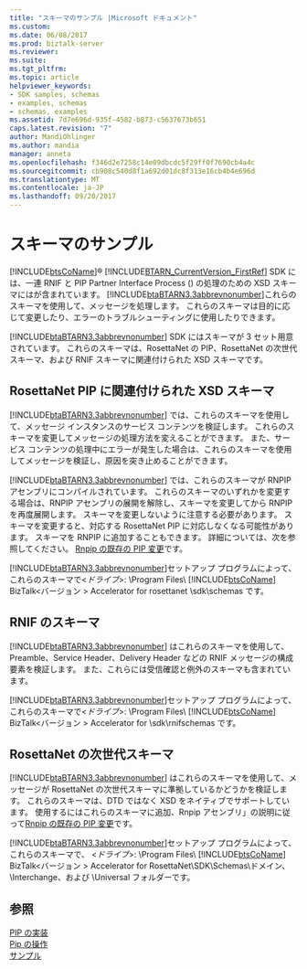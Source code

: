 ```yaml
---
title: "スキーマのサンプル |Microsoft ドキュメント"
ms.custom: 
ms.date: 06/08/2017
ms.prod: biztalk-server
ms.reviewer: 
ms.suite: 
ms.tgt_pltfrm: 
ms.topic: article
helpviewer_keywords:
- SDK samples, schemas
- examples, schemas
- schemas, examples
ms.assetid: 7d7e696d-935f-4582-b873-c5637673b651
caps.latest.revision: "7"
author: MandiOhlinger
ms.author: mandia
manager: anneta
ms.openlocfilehash: f346d2e7258c14e09dbcdc5f29ff0f7690cb4a4c
ms.sourcegitcommit: cb908c540d8f1a692d01dc8f313e16cb4b4e696d
ms.translationtype: MT
ms.contentlocale: ja-JP
ms.lasthandoff: 09/20/2017
---
```

# <a name="schema-samples"></a>スキーマのサンプル
[!INCLUDE[btsCoName](../../includes/btsconame-md.md)]® [!INCLUDE[BTARN_CurrentVersion_FirstRef](../../includes/btarn-currentversion-firstref-md.md)] SDK には、一連 RNIF と PIP Partner Interface Process () の処理のための XSD スキーマにはが含まれています。 [!INCLUDE[btaBTARN3.3abbrevnonumber](../../includes/btabtarn3-3abbrevnonumber-md.md)]これらのスキーマを使用して、メッセージを処理します。 これらのスキーマは目的に応じて変更したり、エラーのトラブルシューティングに使用したりできます。  
  
 [!INCLUDE[btaBTARN3.3abbrevnonumber](../../includes/btabtarn3-3abbrevnonumber-md.md)] SDK にはスキーマが 3 セット用意されています。 これらのスキーマは、RosettaNet の PIP、RosettaNet の次世代スキーマ、および RNIF スキーマに関連付けられた XSD スキーマです。  
  
## <a name="xsd-schemas-associated-with-rosettanet-pips"></a>RosettaNet PIP に関連付けられた XSD スキーマ  
 [!INCLUDE[btaBTARN3.3abbrevnonumber](../../includes/btabtarn3-3abbrevnonumber-md.md)] では、これらのスキーマを使用して、メッセージ インスタンスのサービス コンテンツを検証します。 これらのスキーマを変更してメッセージの処理方法を変えることができます。 また、サービス コンテンツの処理中にエラーが発生した場合は、これらのスキーマを使用してメッセージを検証し、原因を突き止めることができます。  
  
 [!INCLUDE[btaBTARN3.3abbrevnonumber](../../includes/btabtarn3-3abbrevnonumber-md.md)] では、これらのスキーマが RNPIP アセンブリにコンパイルされています。 これらのスキーマのいずれかを変更する場合は、RNPIP アセンブリの展開を解除し、スキーマを変更してから RNPIP を再度展開します。 スキーマを変更しないように注意する必要があります。 スキーマを変更すると、対応する RosettaNet PIP に対応しなくなる可能性があります。 スキーマを RNPIP に追加することもできます。 詳細については、次を参照してください。 [Rnpip の既存の PIP 変更](../../adapters-and-accelerators/accelerator-rosettanet/modifying-an-existing-pip-in-rnpips.md)です。  
  
 [!INCLUDE[btaBTARN3.3abbrevnonumber](../../includes/btabtarn3-3abbrevnonumber-md.md)]セットアップ プログラムによって、これらのスキーマで\<*ドライブ*>: \Program Files\\ [!INCLUDE[btsCoName](../../includes/btsconame-md.md)] BizTalk\<バージョン > Accelerator for rosettanet \sdk\schemas です。  
  
## <a name="rnif-schemas"></a>RNIF のスキーマ  
 [!INCLUDE[btaBTARN3.3abbrevnonumber](../../includes/btabtarn3-3abbrevnonumber-md.md)] はこれらのスキーマを使用して、Preamble、Service Header、Delivery Header などの RNIF メッセージの構成要素を検証します。 また、これらには受信確認と例外のスキーマも含まれています。  
  
 [!INCLUDE[btaBTARN3.3abbrevnonumber](../../includes/btabtarn3-3abbrevnonumber-md.md)]セットアップ プログラムによって、これらのスキーマで\<*ドライブ*>: \Program Files\\ [!INCLUDE[btsCoName](../../includes/btsconame-md.md)] BizTalk\<バージョン > Accelerator for \sdk\rnifschemas です。  
  
## <a name="rosettanet-next-generation-schemas"></a>RosettaNet の次世代スキーマ  
 [!INCLUDE[btaBTARN3.3abbrevnonumber](../../includes/btabtarn3-3abbrevnonumber-md.md)] はこれらのスキーマを使用して、メッセージが RosettaNet の次世代スキーマに準拠しているかどうかを検証します。 これらのスキーマは、DTD ではなく XSD をネイティブでサポートしています。 使用するにはこれらのスキーマに追加、Rnpip アセンブリ」の説明に従って[Rnpip の既存の PIP 変更](../../adapters-and-accelerators/accelerator-rosettanet/modifying-an-existing-pip-in-rnpips.md)です。  
  
 [!INCLUDE[btaBTARN3.3abbrevnonumber](../../includes/btabtarn3-3abbrevnonumber-md.md)]セットアップ プログラムによって、これらのスキーマで、 \<*ドライブ*>: \Program Files\\ [!INCLUDE[btsCoName](../../includes/btsconame-md.md)] BizTalk\<バージョン > Accelerator for RosettaNet\SDK\Schemas\ドメイン、\Interchange、および \Universal フォルダーです。  
  
## <a name="see-also"></a>参照  
 [PIP の実装](../../adapters-and-accelerators/accelerator-rosettanet/pip-implementation.md)   
 [Pip の操作](../../adapters-and-accelerators/accelerator-rosettanet/working-with-pips.md)   
 [サンプル](../../adapters-and-accelerators/accelerator-rosettanet/samples3.md)